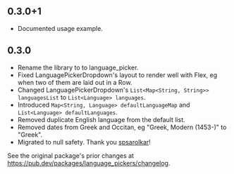 ## 0.3.0+1

- Documented usage example.

## 0.3.0

- Rename the library to to language_picker.
- Fixed LanguagePickerDropdown's layout to render well with Flex, eg when two of them are laid out in a Row.
- Changed LanguagePickerDropdown's `List<Map<String, String>> languagesList` to `List<Language> languages`.
- Introduced `Map<String, Language> defaultLanguageMap` and `List<Language> defaultLanguages`.
- Removed duplicate English language from the default list.
- Removed dates from Greek and Occitan, eg "Greek, Modern (1453-)" to "Greek".
- Migrated to null safety. Thank you [spsarolkar](https://github.com/spsarolkar)!

See the original package's prior changes at https://pub.dev/packages/language_pickers/changelog.
